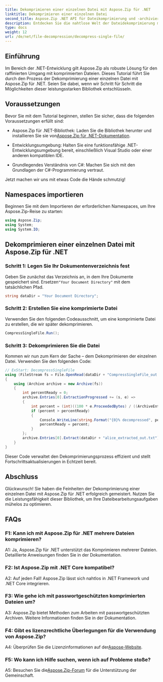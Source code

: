 ```yaml
---
title: Dekomprimieren einer einzelnen Datei mit Aspose.Zip für .NET
linktitle: Dekomprimieren einer einzelnen Datei
second_title: Aspose.Zip .NET API für Dateikomprimierung und -archivierung
description: Entdecken Sie die nahtlose Welt der Dateidekomprimierung mit Aspose.Zip für .NET. Behandeln Sie komprimierte Dateien mühelos in Ihren C#-Projekten.
type: docs
weight: 12
url: /de/net/file-decompression/decompress-single-file/
---
```

## Einführung

Im Bereich der .NET-Entwicklung gilt Aspose.Zip als robuste Lösung für den raffinierten Umgang mit komprimierten Dateien. Dieses Tutorial führt Sie durch den Prozess der Dekomprimierung einer einzelnen Datei mit Aspose.Zip für .NET. Seien Sie dabei, wenn wir Schritt für Schritt die Möglichkeiten dieser leistungsstarken Bibliothek entschlüsseln.

## Voraussetzungen

Bevor Sie mit dem Tutorial beginnen, stellen Sie sicher, dass die folgenden Voraussetzungen erfüllt sind:

-  Aspose.Zip für .NET-Bibliothek: Laden Sie die Bibliothek herunter und installieren Sie sie von[Aspose.Zip für .NET-Dokumentation](https://reference.aspose.com/zip/net/).

- Entwicklungsumgebung: Halten Sie eine funktionsfähige .NET-Entwicklungsumgebung bereit, einschließlich Visual Studio oder einer anderen kompatiblen IDE.

- Grundlegendes Verständnis von C#: Machen Sie sich mit den Grundlagen der C#-Programmierung vertraut.

Jetzt machen wir uns mit etwas Code die Hände schmutzig!

## Namespaces importieren

Beginnen Sie mit dem Importieren der erforderlichen Namespaces, um Ihre Aspose.Zip-Reise zu starten:

```csharp
using Aspose.Zip;
using System;
using System.IO;
```

## Dekomprimieren einer einzelnen Datei mit Aspose.Zip für .NET

### Schritt 1: Legen Sie Ihr Dokumentenverzeichnis fest

 Geben Sie zunächst das Verzeichnis an, in dem Ihre Dokumente gespeichert sind. Ersetzen`"Your Document Directory"` mit dem tatsächlichen Pfad.

```csharp
string dataDir = "Your Document Directory";
```

### Schritt 2: Erstellen Sie eine komprimierte Datei

Verwenden Sie den folgenden Codeausschnitt, um eine komprimierte Datei zu erstellen, die wir später dekomprimieren.

```csharp
CompressSingleFile.Run();
```

### Schritt 3: Dekomprimieren Sie die Datei

Kommen wir nun zum Kern der Sache – dem Dekomprimieren der einzelnen Datei. Verwenden Sie den folgenden Code:

```csharp
// ExStart: DecompressSingleFile
using (FileStream fs = File.OpenRead(dataDir + "CompressSingleFile_out.zip"))
{
    using (Archive archive = new Archive(fs))
    {
        int percentReady = 0;
        archive.Entries[0].ExtractionProgressed += (s, e) =>
        {
            int percent = (int)((100 * e.ProceededBytes) / ((ArchiveEntry)s).UncompressedSize);
            if (percent > percentReady)
            {
                Console.WriteLine(string.Format("{0}% decompressed", percent));
                percentReady = percent;
            }
        };
        archive.Entries[0].Extract(dataDir + "alice_extracted_out.txt");
    }
}
```

Dieser Code verwaltet den Dekomprimierungsprozess effizient und stellt Fortschrittsaktualisierungen in Echtzeit bereit.

## Abschluss

Glückwunsch! Sie haben die Feinheiten der Dekomprimierung einer einzelnen Datei mit Aspose.Zip für .NET erfolgreich gemeistert. Nutzen Sie die Leistungsfähigkeit dieser Bibliothek, um Ihre Dateibearbeitungsaufgaben mühelos zu optimieren.

## FAQs

### F1: Kann ich mit Aspose.Zip für .NET mehrere Dateien komprimieren?

A1: Ja, Aspose.Zip für .NET unterstützt das Komprimieren mehrerer Dateien. Detaillierte Anweisungen finden Sie in der Dokumentation.

### F2: Ist Aspose.Zip mit .NET Core kompatibel?

A2: Auf jeden Fall! Aspose.Zip lässt sich nahtlos in .NET Framework und .NET Core integrieren.

### F3: Wie gehe ich mit passwortgeschützten komprimierten Dateien um?

A3: Aspose.Zip bietet Methoden zum Arbeiten mit passwortgeschützten Archiven. Weitere Informationen finden Sie in der Dokumentation.

### F4: Gibt es lizenzrechtliche Überlegungen für die Verwendung von Aspose.Zip?

 A4: Überprüfen Sie die Lizenzinformationen auf der[Aspose-Website](https://purchase.aspose.com/buy).

### F5: Wo kann ich Hilfe suchen, wenn ich auf Probleme stoße?

 A5: Besuchen Sie die[Aspose.Zip-Forum](https://forum.aspose.com/c/zip/37) für die Unterstützung der Gemeinschaft.